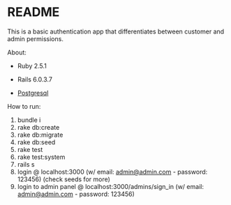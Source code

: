 # README

This is a basic authentication app that differentiates between customer and admin permissions.

About:

* Ruby 2.5.1

* Rails 6.0.3.7

* [Postgresql](https://formulae.brew.sh/formula/postgresql)


How to run:

1. bundle i
2. rake db:create
3. rake db:migrate
4. rake db:seed
5. rake test
6. rake test:system
7. rails s
8. login @ localhost:3000 (w/ email: admin@admin.com - password: 123456) (check seeds for more)
9. login to admin panel @ localhost:3000/admins/sign_in (w/ email: admin@admin.com - password: 123456)
